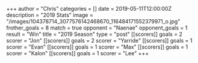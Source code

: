 +++
author = "Chris"
categories = []
date = 2019-05-11T12:00:00Z
description = "2019 Stats"
image = "/images/104378714_3077576142468670_116484171552379971_o.jpg"
frother_goals = 8
match = true
opponent = "Naenae"
opponent_goals = 1
result = "Win"
title = "2019 Season"
type = "post"
[[scorers]]
goals = 2
scorer = "Jon"
[[scorers]]
goals = 2
scorer = "Yarride"
[[scorers]]
goals = 1
scorer = "Evan"
[[scorers]]
goals = 1
scorer = "Max"
[[scorers]]
goals = 1
scorer = "Kalon"
[[scorers]]
goals = 1
scorer = "Lee"
+++